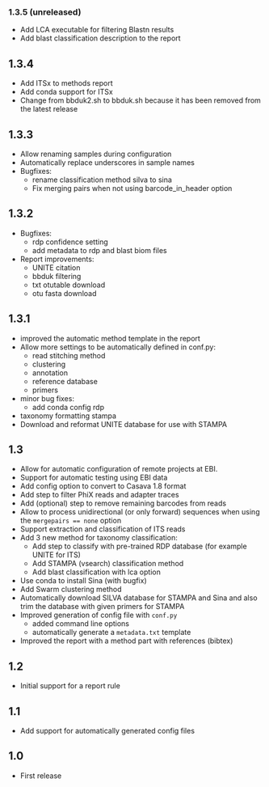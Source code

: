 ### 1.3.5 (unreleased)
- Add LCA executable for filtering Blastn results
- Add blast classification description to the report

## 1.3.4
- Add ITSx to methods report
- Add conda support for ITSx
- Change from bbduk2.sh to bbduk.sh because it has been removed from the latest release 

## 1.3.3
- Allow renaming samples during configuration
- Automatically replace underscores in sample names
- Bugfixes:
  - rename classification method silva to sina
  - Fix merging pairs when not using barcode_in_header option

## 1.3.2
- Bugfixes:
  - rdp confidence setting
  - add metadata to rdp and blast biom files
- Report improvements:
  - UNITE citation
  - bbduk filtering
  - txt otutable download
  - otu fasta download

## 1.3.1
- improved the automatic method template in the report
- Allow more settings to be automatically defined in conf.py:
  -  read stitching method
  - clustering
  - annotation
  - reference database
  - primers
- minor bug fixes:
  - add conda config rdp
 -  taxonomy formatting stampa
- Download and reformat UNITE database for use with STAMPA

## 1.3
- Allow for automatic configuration of remote projects at EBI.
- Support for automatic testing using EBI data
-  Add config option to convert to Casava 1.8 format
-  Add step to filter PhiX reads and adapter traces
-  Add (optional) step to remove remaining barcodes from reads
-  Allow to process unidirectional (or only forward) sequences when using the `mergepairs == none` option
-  Support extraction and classification of ITS reads
- Add 3 new method for taxonomy classification:
  - Add step to classify with pre-trained RDP database (for example UNITE for ITS)
  - Add STAMPA (vsearch) classification method
  - Add blast classification with lca option 
-  Use conda to install Sina (with bugfix)
- Add Swarm clustering method
- Automatically download SILVA database for STAMPA and Sina and also trim the database with given primers for STAMPA
- Improved generation of config file with `conf.py`
  - added command line options
  - automatically generate a `metadata.txt` template 
- Improved the report with a method part with references (bibtex)

## 1.2
- Initial support for a report rule

## 1.1
- Add support for automatically generated config files

## 1.0
- First release
